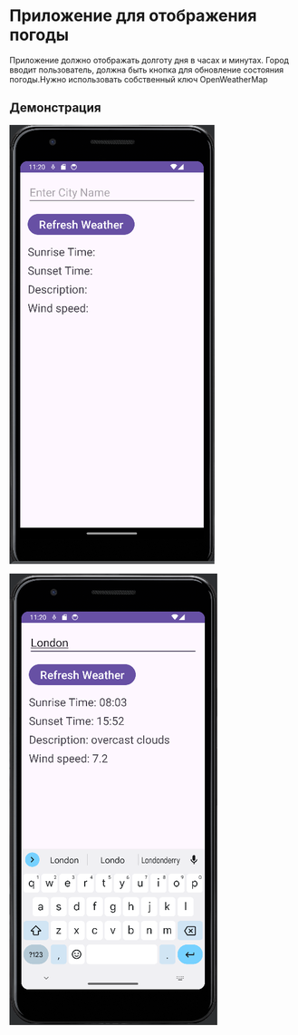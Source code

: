 # Приложение для отображения погоды

Приложение должно отображать долготу дня в часах и минутах. Город вводит пользователь, должна быть кнопка для обновление состояния погоды.Нужно использовать собственный ключ OpenWeatherMap 

## Демонстрация

![png_1](https://github.com/EkaterinaKugot/Weather/blob/master/1.png)

![png_2](https://github.com/EkaterinaKugot/Weather/blob/master/2.png)




